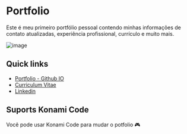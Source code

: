 # Portfolio

Este é meu primeiro portfólio pessoal contendo minhas informações de contato atualizadas, experiência profissional, currículo e muito mais.

![image](https://user-images.githubusercontent.com/70355131/179250695-0171bcd2-202a-464f-960a-77d280a97785.png)


 ## Quick links

- [Portfolio - Github IO](http://thomasrossi.github.io)
- [Curriculum Vitae](http://thomasdevrossi.github.io/CV-Thomas.pdf)
- [Linkedin](https://www.linkedin.com/in/thomas-rossi-dev)

## Suports Konami Code

Você pode usar Konami Code para mudar o potfolio 🎮

